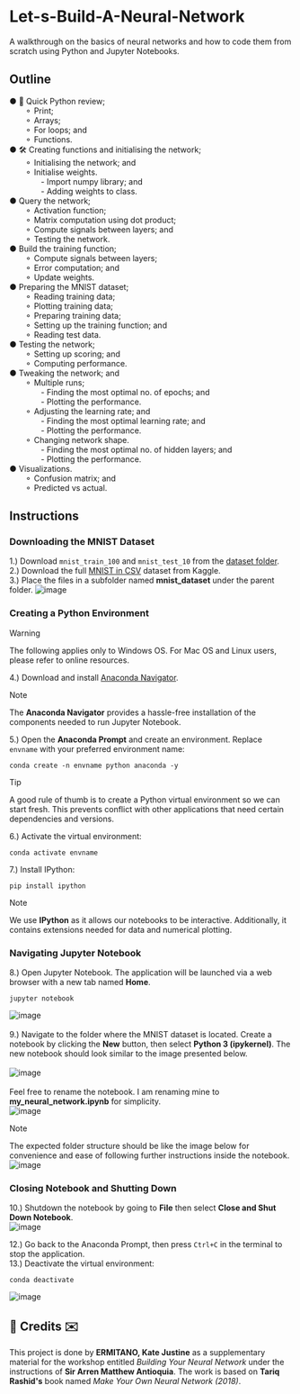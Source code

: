 # Let-s-Build-A-Neural-Network
A walkthrough on the basics of neural networks and how to code them from scratch using Python and Jupyter Notebooks.

## Outline
● 🐍 Quick Python review; </br>
&emsp;&emsp;⚬ Print;</br>
&emsp;&emsp;⚬ Arrays; </br>
&emsp;&emsp;⚬ For loops; and</br>
&emsp;&emsp;⚬ Functions.</br>
● 🛠 Creating functions and initialising the network;</br>
&emsp;&emsp;⚬ Initialising the network; and</br>
&emsp;&emsp;⚬ Initialise weights.</br>
&emsp;&emsp;&emsp;&emsp;- Import numpy library; and</br>
&emsp;&emsp;&emsp;&emsp;- Adding weights to class.</br>
● Query the network; </br>
&emsp;&emsp;⚬ Activation function;</br>
&emsp;&emsp;⚬ Matrix computation using dot product;</br>
&emsp;&emsp;⚬ Compute signals between layers; and</br>
&emsp;&emsp;⚬ Testing the network.</br>
● Build the training function;</br>
&emsp;&emsp;⚬ Compute signals between layers;</br>
&emsp;&emsp;⚬ Error computation; and</br>
&emsp;&emsp;⚬ Update weights.</br>
● Preparing the MNIST dataset; </br>
&emsp;&emsp;⚬ Reading training data;</br>
&emsp;&emsp;⚬ Plotting training data;</br>
&emsp;&emsp;⚬ Preparing training data;</br>
&emsp;&emsp;⚬ Setting up the training function; and</br>
&emsp;&emsp;⚬ Reading test data.</br>
● Testing the network;</br>
&emsp;&emsp;⚬ Setting up scoring; and</br>
&emsp;&emsp;⚬ Computing performance.</br>
● Tweaking the network; and</br>
&emsp;&emsp;⚬ Multiple runs;</br>
&emsp;&emsp;&emsp;&emsp;- Finding the most optimal no. of epochs; and</br>
&emsp;&emsp;&emsp;&emsp;- Plotting the performance.</br>
&emsp;&emsp;⚬ Adjusting the learning rate; and</br>
&emsp;&emsp;&emsp;&emsp;- Finding the most optimal learning rate; and</br>
&emsp;&emsp;&emsp;&emsp;- Plotting the performance.</br>
&emsp;&emsp;⚬ Changing network shape.</br>
&emsp;&emsp;&emsp;&emsp;- Finding the most optimal no. of hidden layers; and</br>
&emsp;&emsp;&emsp;&emsp;- Plotting the performance.</br>
● Visualizations.</br>
&emsp;&emsp;⚬ Confusion matrix; and</br>
&emsp;&emsp;⚬ Predicted vs actual.</br>

## Instructions
### Downloading the MNIST Dataset
1.) Download `mnist_train_100` and `mnist_test_10` from the <a href="https://github.com/mitano-17/Let-s-Build-A-Neural-Network/tree/main/mnist_dataset">dataset folder</a>. </br>
2.) Download the full <a href="https://www.kaggle.com/datasets/oddrationale/mnist-in-csv?resource=download">MNIST in CSV</a> dataset from Kaggle. </br>
3.) Place the files in a subfolder named **mnist_dataset** under the parent folder.
![image](https://github.com/user-attachments/assets/c60dbad7-d655-4721-92f4-ccb7a191b22e)

### Creating a Python Environment
> [!WARNING]
> The following applies only to Windows OS. For Mac OS and Linux users, please refer to online resources.

4.) Download and install <a href="https://www.anaconda.com/download/">Anaconda Navigator</a>. </br>
> [!NOTE]
> The **Anaconda Navigator** provides a hassle-free installation of the components needed to run Jupyter Notebook.

5.) Open the **Anaconda Prompt** and create an environment. Replace `envname` with your preferred environment name:</br>
```
conda create -n envname python anaconda -y
```
> [!TIP]
> A good rule of thumb is to create a Python virtual environment so we can start fresh. This prevents conflict with other applications that need certain dependencies and versions.

6.) Activate the virtual environment:
```
conda activate envname
```
7.) Install IPython:
```
pip install ipython
```
> [!NOTE]
> We use **IPython** as it allows our notebooks to be interactive. Additionally, it contains extensions needed for data and numerical plotting.

### Navigating Jupyter Notebook
8.) Open Jupyter Notebook. The application will be launched via a web browser with a new tab named **Home**.
```
jupyter notebook
```
![image](https://github.com/user-attachments/assets/5b631bfb-1727-4ba0-be5c-183af114c1a5)</br>
</br>
9.) Navigate to the folder where the MNIST dataset is located. Create a notebook by clicking the **New** button, then select **Python 3 (ipykernel)**. The new notebook should look similar to the image presented below. </br></br>
![image](https://github.com/user-attachments/assets/d8b3d105-d5b6-4ecb-ad73-395289ed2f02)</br>
</br>Feel free to rename the notebook. I am renaming mine to **my_neural_network.ipynb** for simplicity.</br>
![image](https://github.com/user-attachments/assets/30215dd2-1334-40e7-a8b7-e9647d062500)

> [!NOTE]
> The expected folder structure should be like the image below for convenience and ease of following further instructions inside the notebook.</br>
> ![image](https://github.com/user-attachments/assets/a9db673b-5334-4659-9394-7c864f947165)

### Closing Notebook and Shutting Down
10.) Shutdown the notebook by going to <b>File</b> then select **Close and Shut Down Notebook**.</br>
![image](https://github.com/user-attachments/assets/ceb0d21f-3bd5-4df7-a4db-ac457093a27c)</br>

12.) Go back to the Anaconda Prompt, then press `Ctrl+C` in the terminal to stop the application.</br>
13.) Deactivate the virtual environment:</br>
```
conda deactivate
```
![image](https://github.com/user-attachments/assets/fd5f2ff7-61d6-4389-a4eb-d379448bf32c)


<h2>💌 Credits ✉️</h2>
This project is done by <b>ERMITANO, Kate Justine</b> as a supplementary material for the workshop entitled <i>Building Your Neural Network</i> under the instructions of <b>Sir Arren Matthew Antioquia</b>. The work is based on <b>Tariq Rashid's</b> book named <i>Make Your Own Neural Network (2018)</i>. 
